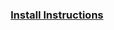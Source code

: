 <h3 align="center"><a href="https://vapor.readme.io/docs/install-cli">Install Instructions</a></h3>
